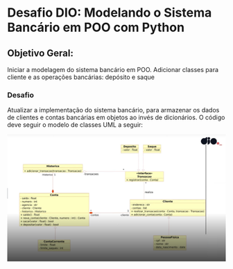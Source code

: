 # Desafio DIO: Modelando o Sistema Bancário em POO com Python

## Objetivo Geral:

Iniciar a modelagem do sistema bancário em POO. Adicionar classes para cliente e as operações bancárias: depósito e saque

### Desafio

Atualizar a implementação do sistema bancário, para armazenar os dados de clientes e contas bancárias em objetos ao invés de dicionários. O código deve seguir o modelo de classes UML a seguir:

<img src="modelo_UML.png" width="600"/>

